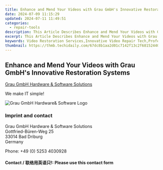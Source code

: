 ```yaml
---
title: Enhance and Mend Your Videos with Grau GmbH's Innovative Restoration Systems
date: 2024-07-09 11:15:29
updated: 2024-07-11 11:49:51
categories:
  - repair-tools
description: This Article Describes Enhance and Mend Your Videos with Grau GmbH's Innovative Restoration Systems
excerpt: This Article Describes Enhance and Mend Your Videos with Grau GmbH's Innovative Restoration Systems
keywords: Video Restoration Services,Innovative Video Repair Tech,Professional VHS Restoration,Grau GmbH Video Restoration,High-Quality Film Recovery Services,Digital Video Restoration Techniques,Custom Video Repair Solutions
thumbnail: https://thmb.techidaily.com/67dc8b1aa2d01c7142f13c2f6815244019bd689ef99cd1dfcbc0a3fd4ae8767d.jpg
---
```


## Enhance and Mend Your Videos with Grau GmbH's Innovative Restoration Systems

[Grau GmbH Hardware & Software Solutions](https://main.grauonline.de/)

We make IT simple!

![Grau GmbH Hardware& Software Logo](https://main.grauonline.de/wp-content/uploads/2021/05/output-onlinepngtools.png)

### Imprint and contact

 Grau GmbH Hardware & Software Solutions  
 Gottfried-Büren-Weg 25  
 33014 Bad Driburg  
 Germany

Phone: +49 (0) 5253 4030928

#### Contact / 联络用英语只!: Please use this contact form

<ins class="adsbygoogle"
     style="display:block"
     data-ad-format="autorelaxed"
     data-ad-client="ca-pub-7571918770474297"
     data-ad-slot="1223367746"></ins>



<ins class="adsbygoogle"
     style="display:block"
     data-ad-client="ca-pub-7571918770474297"
     data-ad-slot="8358498916"
     data-ad-format="auto"
     data-full-width-responsive="true"></ins>
